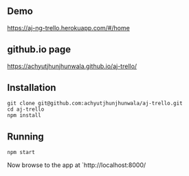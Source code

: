## Demo

https://aj-ng-trello.herokuapp.com/#/home

## github.io page

https://achyutjhunjhunwala.github.io/aj-trello/

## Installation

    git clone git@github.com:achyutjhunjhunwala/aj-trello.git
    cd aj-trello
    npm install

## Running

    npm start

Now browse to the app at `http://localhost:8000/

